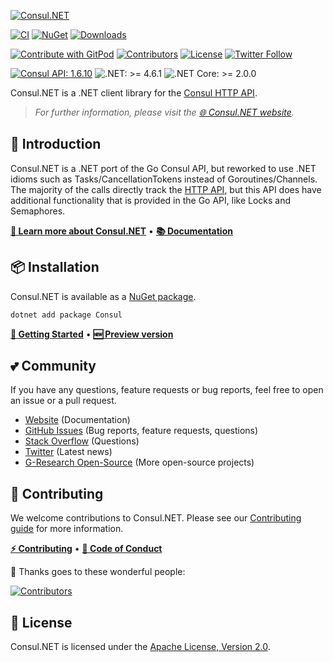 [![Consul.NET](https://user-images.githubusercontent.com/18899702/219622225-1fda8125-ed7e-4e07-8281-64d3cd5368b8.png)](https://naskio.github.io/consuldotnet/)

[![CI](https://github.com/G-Research/consuldotnet/actions/workflows/ci.yml/badge.svg?branch=master&event=push)](https://github.com/G-Research/consuldotnet/actions/workflows/ci.yml?query=branch%3Amaster+event%3Apush)
[![NuGet](https://img.shields.io/nuget/vpre/consul)](https://www.nuget.org/packages/Consul/absoluteLatest)
[![Downloads](https://img.shields.io/nuget/dt/consul?label=Downloads)](https://www.nuget.org/packages/Consul/absoluteLatest)

[![Contribute with GitPod](https://img.shields.io/badge/Contribute%20with-Gitpod-908a85?logo=gitpod)](https://gitpod.io/#https://github.com/G-Research/consuldotnet/)
[![Contributors](https://img.shields.io/github/contributors/G-Research/consuldotnet.svg?label=Contributors)](https://github.com/G-Research/consuldotnet/graphs/contributors)
[![License](https://img.shields.io/github/license/G-Research/consuldotnet.svg?label=License)](https://github.com/G-Research/consuldotnet/blob/master/LICENSE)
[![Twitter Follow](https://img.shields.io/twitter/follow/oss_gr.svg?label=Twitter)](https://twitter.com/oss_gr)

[![Consul API: 1.6.10](https://img.shields.io/badge/Consul%20API%20version-1.6.10-red)](https://github.com/hashicorp/consul/tree/v1.6.10/api)
![.NET: >= 4.6.1](https://img.shields.io/badge/.NET%20version-%3E=4.6.1-blue)
![.NET Core: >= 2.0.0](https://img.shields.io/badge/.NET%20Core%20version-%3E=2.0.0-blueviolet)

Consul.NET is a .NET client library for the [Consul HTTP API](https://www.consul.io/).

> *For further information, please visit the [🌐 Consul.NET website](https://naskio.github.io/consuldotnet/).*

## 📢 Introduction

Consul.NET is a .NET port of the Go Consul API, but reworked to use .NET idioms such as Tasks/CancellationTokens instead
of Goroutines/Channels. The majority of the calls directly track
the [HTTP API](https://www.consul.io/docs/agent/http.html), but this API does have additional functionality that is
provided in the Go API, like Locks and Semaphores.

**[📖 Learn more about Consul.NET](https://naskio.github.io/consuldotnet/)**
• **[📚 Documentation](https://naskio.github.io/consuldotnet/docs/)**

## 📦 Installation

Consul.NET is available as a [NuGet package](https://www.nuget.org/packages/Consul/).

```bash
dotnet add package Consul
```

**[🚀 Getting Started](https://naskio.github.io/consuldotnet/docs/category/getting-started)**
• **[🆕 Preview version](https://naskio.github.io/consuldotnet/docs/next/)**

## 💕 Community

If you have any questions, feature requests or bug reports, feel free to open an issue or a pull request.

- [Website](https://naskio.github.io/consuldotnet/) (Documentation)
- [GitHub Issues](https://github.com/G-Research/consuldotnet/issues) (Bug reports, feature requests, questions)
- [Stack Overflow](https://stackoverflow.com/questions/tagged/consul) (Questions)
- [Twitter](https://twitter.com/oss_gr) (Latest news)
- [G-Research Open-Source](https://opensource.gresearch.co.uk/) (More open-source projects)

## 🤝 Contributing

We welcome contributions to Consul.NET. Please see
our [Contributing guide](https://naskio.github.io/consuldotnet/docs/category/contributing) for more information.

**[⚡ Contributing](https://naskio.github.io/consuldotnet/docs/category/contributing)**
• **[📜 Code of Conduct](./docs/docs/3-contributing/7-code-of-conduct.mdx)**

🙌 Thanks goes to these wonderful people:

[![Contributors](https://contrib.rocks/image?repo=G-Research/consuldotnet)](https://github.com/G-Research/consuldotnet/graphs/contributors)

## 📄 License

Consul.NET is licensed under the [Apache License, Version 2.0](LICENSE).
